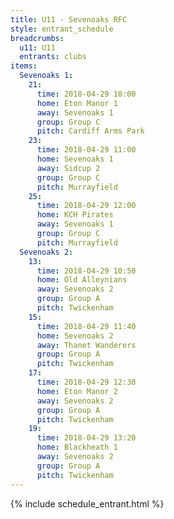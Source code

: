 ```yaml
---
title: U11 - Sevenoaks RFC
style: entrant_schedule
breadcrumbs:
  u11: U11
  entrants: clubs
items:
  Sevenoaks 1:
    21:
      time: 2018-04-29 10:00
      home: Eton Manor 1
      away: Sevenoaks 1
      group: Group C
      pitch: Cardiff Arms Park
    23:
      time: 2018-04-29 11:00
      home: Sevenoaks 1
      away: Sidcup 2
      group: Group C
      pitch: Murrayfield
    25:
      time: 2018-04-29 12:00
      home: KCH Pirates
      away: Sevenoaks 1
      group: Group C
      pitch: Murrayfield
  Sevenoaks 2:
    13:
      time: 2018-04-29 10:50
      home: Old Alleynians
      away: Sevenoaks 2
      group: Group A
      pitch: Twickenham
    15:
      time: 2018-04-29 11:40
      home: Sevenoaks 2
      away: Thanet Wanderers
      group: Group A
      pitch: Twickenham
    17:
      time: 2018-04-29 12:30
      home: Eton Manor 2
      away: Sevenoaks 2
      group: Group A
      pitch: Twickenham
    19:
      time: 2018-04-29 13:20
      home: Blackheath 1
      away: Sevenoaks 2
      group: Group A
      pitch: Twickenham
---
```


{% include schedule_entrant.html %}
